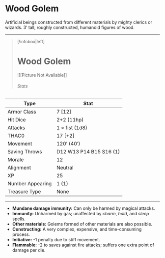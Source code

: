 # Wood Golem

Artificial beings constructed from different materials by mighty clerics or wizards.
3’ tall, roughly constructed, humanoid figures of wood.

------
> [!infobox|left] 
>  # Wood Golem
>  ![[Picture Not Available]] 
>  ###### Stats 
| Type                    | Stat        |
| ---------------- | ------------------------------ |
| Armor Class     | 7 [12]                  |
| Hit Dice         | 2+2 (11hp)              |
| Attacks          | 1 × fist (1d8)          |
| THAC0            | 17 [+2]                 |
| Movement         | 120’ (40’)              |
| Saving Throws    | D12 W13 P14 B15 S16 (1) |
| Morale           | 12                      |
| Alignment        | Neutral                 |
| XP               | 25                      |
| Number Appearing | 1 (1)                   |
| Treasure Type    | None                    |

------

- **Mundane damage immunity:** Can only be harmed by magical attacks.
- **Immunity:** Unharmed by gas; unaffected by *charm*, *hold*, and *sleep* spells.
- **Other materials:** Golems formed of other materials are also possible.
- **Constructing:** A very complex, expensive, and time-consuming process.
- **Initiative:** -1 penalty due to stiff movement.
- **Flammable:** -2 to saves against fire attacks; suffers one extra point of damage per die.
